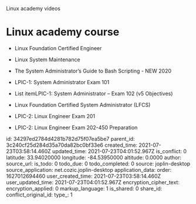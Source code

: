 Linux academy videos

# Linux academy course


- Linux Foundation Certified Engineer
- Linux System Maintenance
- The System Administrator’s Guide to Bash Scripting - NEW 2020
- LPIC-1: System Administrator Exam 101 

- List itemLPIC-1: System Administrator – Exam 102 (v5 Objectives)
- Linux Foundation Certified System Administrator (LFCS) 
- LPIC-2: Linux Engineer Exam 201
- LPIC-2: Linux Engineer Exam 202-450 Preparation


id: 34297ed2784d4281b782d75f07ea5be7
parent_id: 3c240cf25d284d35a70da82bc0bf33e6
created_time: 2021-07-23T03:58:14.460Z
updated_time: 2021-07-23T04:01:52.967Z
is_conflict: 0
latitude: 33.94020000
longitude: -84.53950000
altitude: 0.0000
author: 
source_url: 
is_todo: 0
todo_due: 0
todo_completed: 0
source: joplin-desktop
source_application: net.cozic.joplin-desktop
application_data: 
order: 1627012694460
user_created_time: 2021-07-23T03:58:14.460Z
user_updated_time: 2021-07-23T04:01:52.967Z
encryption_cipher_text: 
encryption_applied: 0
markup_language: 1
is_shared: 0
share_id: 
conflict_original_id: 
type_: 1